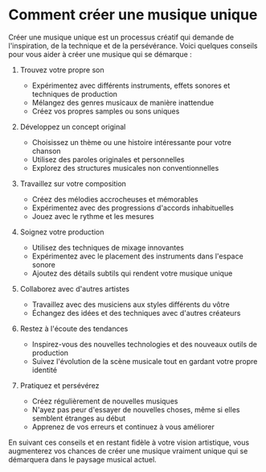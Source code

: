 # Comment créer une musique unique

Créer une musique unique est un processus créatif qui demande de l'inspiration, de la technique et de la persévérance. Voici quelques conseils pour vous aider à créer une musique qui se démarque :

1. Trouvez votre propre son
   - Expérimentez avec différents instruments, effets sonores et techniques de production
   - Mélangez des genres musicaux de manière inattendue
   - Créez vos propres samples ou sons uniques

2. Développez un concept original
   - Choisissez un thème ou une histoire intéressante pour votre chanson
   - Utilisez des paroles originales et personnelles
   - Explorez des structures musicales non conventionnelles

3. Travaillez sur votre composition
   - Créez des mélodies accrocheuses et mémorables
   - Expérimentez avec des progressions d'accords inhabituelles
   - Jouez avec le rythme et les mesures

4. Soignez votre production
   - Utilisez des techniques de mixage innovantes
   - Expérimentez avec le placement des instruments dans l'espace sonore
   - Ajoutez des détails subtils qui rendent votre musique unique

5. Collaborez avec d'autres artistes
   - Travaillez avec des musiciens aux styles différents du vôtre
   - Échangez des idées et des techniques avec d'autres créateurs

6. Restez à l'écoute des tendances
   - Inspirez-vous des nouvelles technologies et des nouveaux outils de production
   - Suivez l'évolution de la scène musicale tout en gardant votre propre identité

7. Pratiquez et persévérez
   - Créez régulièrement de nouvelles musiques
   - N'ayez pas peur d'essayer de nouvelles choses, même si elles semblent étranges au début
   - Apprenez de vos erreurs et continuez à vous améliorer

En suivant ces conseils et en restant fidèle à votre vision artistique, vous augmenterez vos chances de créer une musique vraiment unique qui se démarquera dans le paysage musical actuel.
